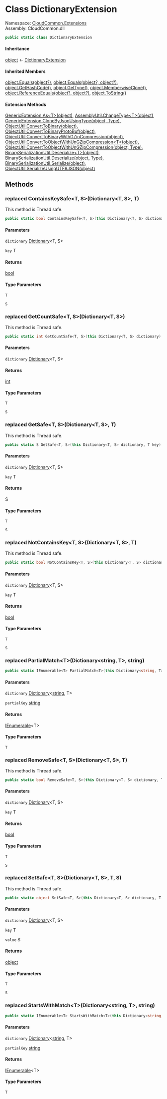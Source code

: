 #  Class DictionaryExtension

Namespace: [CloudCommon.Extensions](CloudCommon.Extensions.md)  
Assembly: CloudCommon.dll  

```csharp
public static class DictionaryExtension
```

#### Inheritance

[object](https://learn.microsoft.com/dotnet/api/system.object) ← 
[DictionaryExtension](CloudCommon.Extensions.DictionaryExtension.md)

#### Inherited Members

[object.Equals\(object?\)](https://learn.microsoft.com/dotnet/api/system.object.equals\#system\-object\-equals\(system\-object\)), 
[object.Equals\(object?, object?\)](https://learn.microsoft.com/dotnet/api/system.object.equals\#system\-object\-equals\(system\-object\-system\-object\)), 
[object.GetHashCode\(\)](https://learn.microsoft.com/dotnet/api/system.object.gethashcode), 
[object.GetType\(\)](https://learn.microsoft.com/dotnet/api/system.object.gettype), 
[object.MemberwiseClone\(\)](https://learn.microsoft.com/dotnet/api/system.object.memberwiseclone), 
[object.ReferenceEquals\(object?, object?\)](https://learn.microsoft.com/dotnet/api/system.object.referenceequals), 
[object.ToString\(\)](https://learn.microsoft.com/dotnet/api/system.object.tostring)

#### Extension Methods

[GenericExtension.As<T\>\(object\)](CloudCommon.Extensions.GenericExtension.md\#CloudCommon\_Extensions\_GenericExtension\_As\_\_1\_System\_Object\_), 
[AssemblyUtil.ChangeType<T\>\(object\)](CloudCommon.Utils.AssemblyUtil.md\#CloudCommon\_Utils\_AssemblyUtil\_ChangeType\_\_1\_System\_Object\_), 
[GenericExtension.CloneByJsonUsingType\(object, Type\)](CloudCommon.Extensions.GenericExtension.md\#CloudCommon\_Extensions\_GenericExtension\_CloneByJsonUsingType\_System\_Object\_System\_Type\_), 
[ObjectUtil.ConvertToBinary\(object\)](CloudCommon.Utils.ObjectUtil.md\#CloudCommon\_Utils\_ObjectUtil\_ConvertToBinary\_System\_Object\_), 
[ObjectUtil.ConvertToBinaryProtoBuf\(object\)](CloudCommon.Utils.ObjectUtil.md\#CloudCommon\_Utils\_ObjectUtil\_ConvertToBinaryProtoBuf\_System\_Object\_), 
[ObjectUtil.ConvertToBinaryWithGZipCompression\(object\)](CloudCommon.Utils.ObjectUtil.md\#CloudCommon\_Utils\_ObjectUtil\_ConvertToBinaryWithGZipCompression\_System\_Object\_), 
[ObjectUtil.ConvertToObjectWithUnGZipCompression<T\>\(object\)](CloudCommon.Utils.ObjectUtil.md\#CloudCommon\_Utils\_ObjectUtil\_ConvertToObjectWithUnGZipCompression\_\_1\_System\_Object\_), 
[ObjectUtil.ConvertToObjectWithUnGZipCompression\(object, Type\)](CloudCommon.Utils.ObjectUtil.md\#CloudCommon\_Utils\_ObjectUtil\_ConvertToObjectWithUnGZipCompression\_System\_Object\_System\_Type\_), 
[BinarySerializationUtil.Deserialize<T\>\(object\)](CloudCommon.Utils.BinarySerializationUtil.md\#CloudCommon\_Utils\_BinarySerializationUtil\_Deserialize\_\_1\_System\_Object\_), 
[BinarySerializationUtil.Deserialize\(object, Type\)](CloudCommon.Utils.BinarySerializationUtil.md\#CloudCommon\_Utils\_BinarySerializationUtil\_Deserialize\_System\_Object\_System\_Type\_), 
[BinarySerializationUtil.Serialize\(object\)](CloudCommon.Utils.BinarySerializationUtil.md\#CloudCommon\_Utils\_BinarySerializationUtil\_Serialize\_System\_Object\_), 
[ObjectUtil.SerializeUsingUTF8JSON\(object\)](CloudCommon.Utils.ObjectUtil.md\#CloudCommon\_Utils\_ObjectUtil\_SerializeUsingUTF8JSON\_System\_Object\_)

## Methods

### replaced ContainsKeySafe<T, S\>\(Dictionary<T, S\>, T\)

This method is Thread safe.

```csharp
public static bool ContainsKeySafe<T, S>(this Dictionary<T, S> dictionary, T key)
```

#### Parameters

`dictionary` [Dictionary](https://learn.microsoft.com/dotnet/api/system.collections.generic.dictionary\-2)<T, S\>

`key` T

#### Returns

 [bool](https://learn.microsoft.com/dotnet/api/system.boolean)

#### Type Parameters

`T` 

`S` 

### replaced GetCountSafe<T, S\>\(Dictionary<T, S\>\)

This method is Thread safe.

```csharp
public static int GetCountSafe<T, S>(this Dictionary<T, S> dictionary)
```

#### Parameters

`dictionary` [Dictionary](https://learn.microsoft.com/dotnet/api/system.collections.generic.dictionary\-2)<T, S\>

#### Returns

 [int](https://learn.microsoft.com/dotnet/api/system.int32)

#### Type Parameters

`T` 

`S` 

### replaced GetSafe<T, S\>\(Dictionary<T, S\>, T\)

This method is Thread safe.

```csharp
public static S GetSafe<T, S>(this Dictionary<T, S> dictionary, T key)
```

#### Parameters

`dictionary` [Dictionary](https://learn.microsoft.com/dotnet/api/system.collections.generic.dictionary\-2)<T, S\>

`key` T

#### Returns

 S

#### Type Parameters

`T` 

`S` 

### replaced NotContainsKey<T, S\>\(Dictionary<T, S\>, T\)

This method is Thread safe.

```csharp
public static bool NotContainsKey<T, S>(this Dictionary<T, S> dictionary, T key)
```

#### Parameters

`dictionary` [Dictionary](https://learn.microsoft.com/dotnet/api/system.collections.generic.dictionary\-2)<T, S\>

`key` T

#### Returns

 [bool](https://learn.microsoft.com/dotnet/api/system.boolean)

#### Type Parameters

`T` 

`S` 

### replaced PartialMatch<T\>\(Dictionary<string, T\>, string\)

```csharp
public static IEnumerable<T> PartialMatch<T>(this Dictionary<string, T> dictionary, string partialKey)
```

#### Parameters

`dictionary` [Dictionary](https://learn.microsoft.com/dotnet/api/system.collections.generic.dictionary\-2)<[string](https://learn.microsoft.com/dotnet/api/system.string), T\>

`partialKey` [string](https://learn.microsoft.com/dotnet/api/system.string)

#### Returns

 [IEnumerable](https://learn.microsoft.com/dotnet/api/system.collections.generic.ienumerable\-1)<T\>

#### Type Parameters

`T` 

### replaced RemoveSafe<T, S\>\(Dictionary<T, S\>, T\)

This method is Thread safe.

```csharp
public static bool RemoveSafe<T, S>(this Dictionary<T, S> dictionary, T key)
```

#### Parameters

`dictionary` [Dictionary](https://learn.microsoft.com/dotnet/api/system.collections.generic.dictionary\-2)<T, S\>

`key` T

#### Returns

 [bool](https://learn.microsoft.com/dotnet/api/system.boolean)

#### Type Parameters

`T` 

`S` 

### replaced SetSafe<T, S\>\(Dictionary<T, S\>, T, S\)

This method is Thread safe.

```csharp
public static object SetSafe<T, S>(this Dictionary<T, S> dictionary, T key, S value)
```

#### Parameters

`dictionary` [Dictionary](https://learn.microsoft.com/dotnet/api/system.collections.generic.dictionary\-2)<T, S\>

`key` T

`value` S

#### Returns

 [object](https://learn.microsoft.com/dotnet/api/system.object)

#### Type Parameters

`T` 

`S` 

### replaced StartsWithMatch<T\>\(Dictionary<string, T\>, string\)

```csharp
public static IEnumerable<T> StartsWithMatch<T>(this Dictionary<string, T> dictionary, string partialKey)
```

#### Parameters

`dictionary` [Dictionary](https://learn.microsoft.com/dotnet/api/system.collections.generic.dictionary\-2)<[string](https://learn.microsoft.com/dotnet/api/system.string), T\>

`partialKey` [string](https://learn.microsoft.com/dotnet/api/system.string)

#### Returns

 [IEnumerable](https://learn.microsoft.com/dotnet/api/system.collections.generic.ienumerable\-1)<T\>

#### Type Parameters

`T` 

